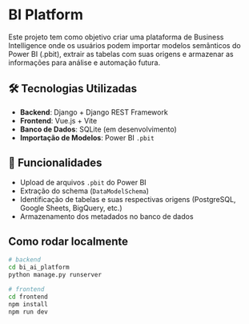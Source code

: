 # BI Platform

Este projeto tem como objetivo criar uma plataforma de Business Intelligence onde os usuários podem importar modelos semânticos do Power BI (.pbit), extrair as tabelas com suas origens e armazenar as informações para análise e automação futura.

## 🛠 Tecnologias Utilizadas

- **Backend**: Django + Django REST Framework
- **Frontend**: Vue.js + Vite
- **Banco de Dados**: SQLite (em desenvolvimento)
- **Importação de Modelos**: Power BI `.pbit`

## 🚀 Funcionalidades

- Upload de arquivos `.pbit` do Power BI
- Extração do schema (`DataModelSchema`)
- Identificação de tabelas e suas respectivas origens (PostgreSQL, Google Sheets, BigQuery, etc.)
- Armazenamento dos metadados no banco de dados

## Como rodar localmente

```bash
# backend
cd bi_ai_platform
python manage.py runserver

# frontend
cd frontend
npm install
npm run dev
